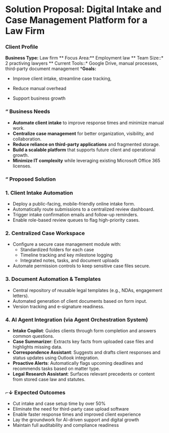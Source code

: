 # Solution Proposal: Digital Intake and Case Management Platform for a Law Firm

### Client Profile
**Business Type:** Law firm 
** Focus Area:** Employment law 
** Team Size::* 2 practiving lawyers 
** Current Tools::* Google Drive, manual processes, third-party document management 
***Goals:**
- Improve client intake, streamline case tracking,
- Reduce manual overhead

- Support business growth

### “ Business Needs
- **Automate client intake** to improve response times and minimize manual work.
- **Centralize case management** for better organization, visibility, and collaboration.
- **Reduce reliance on third-party applications** and fragmented storage.
- **Build a scalable platform** that supports future client and operational growth.
- **Minimize IT complexity** while leveraging existing Microsoft Office 365 licenses.

### “ Proposed Solution

### 1. Client Intake Automation
- Deploy a public-facing, mobile-friendly online intake form.
- Automatically route submissions to a centralized review dashboard.
- Trigger intake confirmation emails and follow-up reminders.
- Enable role-based review queues to flag high-priority cases.

### 2. Centralized Case Workspace
- Configure a secure case management module with:
  - Standardized folders for each case
  - Timeline tracking and key milestone logging
  - Integrated notes, tasks, and document uploads
- Automate permission controls to keep sensitive case files secure.

### 3. Document Automation & Templates
- Central repository of reusable legal templates (e.g., NDAs, engagement letters).
- Automated generation of client documents based on form input.
- Version tracking and e-signature readiness.

### 4. AI Agent Integration (via Agent Orchestration System)
- **Intake Copilot**: Guides clients through form completion and answers common questions.
- **Case Summarizer**: Extracts key facts from uploaded case files and highlights missing data.
- **Correspondence Assistant**: Suggests and drafts client responses and status updates using Outlook integration.
- **Proactive Alerts**: Automatically flags upcoming deadlines and recommends tasks based on matter type.
- **Legal Research Assistant**: Surfaces relevant precedents or content from stored case law and statutes.


### ⌐↓ Expected Outcomes
- Cut intake and case setup time by over 50%
- Eliminate the need for third-party case upload software
- Enable faster response times and improved client experience
- Lay the groundwork for AI-driven support and digital growth
- Maintain full auditability and compliance readiness
